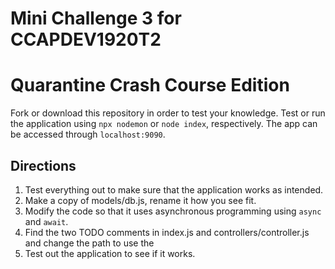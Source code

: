 # Mini Challenge 3 for CCAPDEV1920T2

# Quarantine Crash Course Edition
Fork or download this repository in order to test your knowledge. Test or run the application using `npx nodemon` or `node index`, respectively. The app can be accessed through `localhost:9090`.

## Directions
1. Test everything out to make sure that the application works as intended.
2. Make a copy of models/db.js, rename it how you see fit.
3. Modify the code so that it uses asynchronous programming using `async` and `await`.
4. Find the two TODO comments in index.js and controllers/controller.js and change the path to use the 
5. Test out the application to see if it works.
